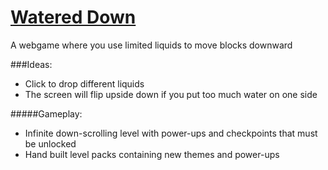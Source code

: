 # [Watered Down](http://tripp.tk/watered-down)
A webgame where you use limited liquids to move blocks downward

###Ideas:
* Click to drop different liquids
* The screen will flip upside down if you put too much water on one side

#####Gameplay:
* Infinite down-scrolling level with power-ups and checkpoints that must be unlocked
* Hand built level packs containing new themes and power-ups
